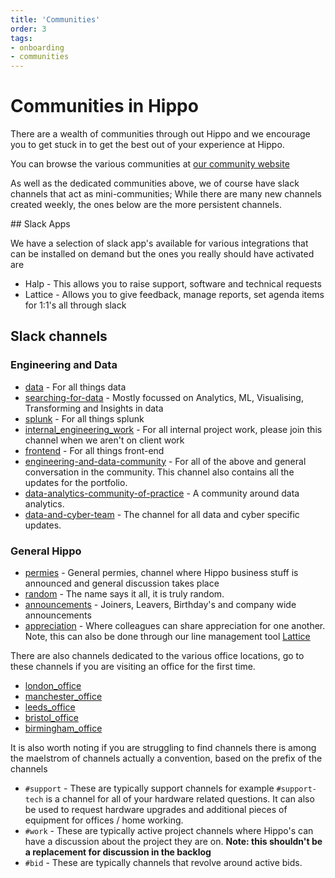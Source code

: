```yaml
---
title: 'Communities'
order: 3
tags:
- onboarding
- communities
---
```


# Communities in Hippo

There are a wealth of communities through out Hippo and we encourage you to get stuck in to get the best out of your experience at Hippo.

You can browse the various communities at [our community website](https://hippo-digital.github.io/communities/)

As well as the dedicated communities above, we of course have slack channels that act as mini-communities; While there are many new channels created weekly, the ones below are the more persistent channels.

## Slack Apps

We have a selection of slack app's available for various integrations that can be installed on demand but the ones you really should have activated are

* Halp - This allows you to raise support, software and technical requests
* Lattice - Allows you to give feedback, manage reports, set agenda items for 1:1's all through slack

## Slack channels

### Engineering and Data

* [data](https://hippo-digital.slack.com/archives/C019CMPP9D1) - For all things data
* [searching-for-data](https://hippo-digital.slack.com/archives/C03AQDLJPQX) - Mostly focussed on Analytics, ML, Visualising, Transforming and Insights in data
* [splunk](https://hippo-digital.slack.com/archives/C0159PWKLUU) - For all things splunk
* [internal_engineering_work](https://hippo-digital.slack.com/archives/C044ZET6KA5) - For all internal project work, please join this channel when we aren't on client work
* [frontend](https://hippo-digital.slack.com/archives/C03P0QAPW1H) - For all things front-end
* [engineering-and-data-community](https://hippo-digital.slack.com/archives/C01JZP5M0DD) - For all of the above and general conversation in the community. This channel also contains all the updates for the portfolio.
* [data-analytics-community-of-practice](https://hippo-digital.slack.com/archives/C04L9KD0EG3) - A community around data analytics.
* [data-and-cyber-team](https://hippo-digital.slack.com/archives/C04NMG7MBNJ) - The channel for all data and cyber specific updates. 

### General Hippo

* [permies](https://hippo-digital.slack.com/archives/C2XGWHG6S) - General permies, channel where Hippo business stuff is announced and general discussion takes place
* [random](https://hippo-digital.slack.com/archives/C12TVET8A) - The name says it all, it is truly random.
* [announcements](https://hippo-digital.slack.com/archives/C12TVEQM8) - Joiners, Leavers, Birthday's and company wide announcements
* [appreciation](https://hippo-digital.slack.com/archives/C8BLCAQ0J) - Where colleagues can share appreciation for one another. Note, this can also be done through our line management tool [Lattice](https://hippodigital.latticehq.com/)

There are also channels dedicated to the various office locations, go to these channels if you are visiting an office for the first time. 

* [london_office](https://hippo-digital.slack.com/archives/C04EHGW977U)
* [manchester_office](https://hippo-digital.slack.com/archives/C01U6F3TQ7K)
* [leeds_office](https://hippo-digital.slack.com/archives/C022JS0G10D)
* [bristol_office](https://hippo-digital.slack.com/archives/C04ACSB0XRP)
* [birmingham_office](https://hippo-digital.slack.com/archives/C04EL124LJY)

It is also worth noting if you are struggling to find channels there is among the maelstrom of channels actually a convention, based on the prefix of the channels

* `#support` - These are typically support channels for example `#support-tech` is a channel for all of your hardware related questions. It can also be used to request hardware upgrades and additional pieces of equipment for offices / home working. 
* `#work` - These are typically active project channels where Hippo's can have a discussion about the project they are on. __Note: this shouldn't be a replacement for discussion in the backlog__
* `#bid` - These are typically channels that revolve around active bids.     
